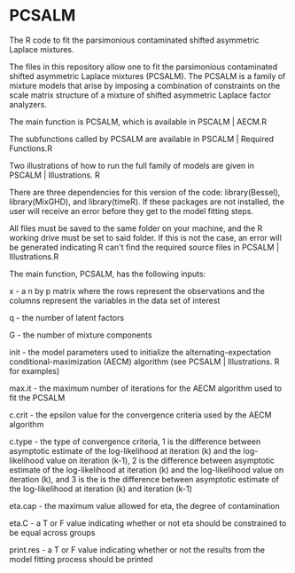 # PCSALM
The R code to fit the parsimonious contaminated shifted asymmetric Laplace mixtures.

The files in this repository allow one to fit the parsimonious contaminated shifted asymmetric Laplace mixtures (PCSALM). The PCSALM is a family of mixture models that arise by imposing a combination of constraints on the scale matrix structure of a mixture of shifted asymmetric Laplace factor analyzers. 

The main function is PCSALM, which is available in PSCALM | AECM.R

The subfunctions called by PCSALM are available in PSCALM | Required Functions.R

Two illustrations of how to run the full family of models are given in PSCALM | Illustrations. R

There are three dependencies for this version of the code: library(Bessel), library(MixGHD), and library(timeR). If these packages are not installed, the user will receive an error before they get to the model fitting steps.

All files must be saved to the same folder on your machine, and the R working drive must be set to said folder. If this is not the case, an error will be generated indicating R can't find the required source files in PCSALM | Illustrations.R

The main function, PCSALM, has the following inputs:

x - a n by p matrix where the rows represent the observations and the columns represent the variables in the data set of interest

q - the number of latent factors 

G - the number of mixture components

init - the model parameters used to initialize the alternating-expectation conditional-maximization (AECM) algorithm (see PCSALM | Illustrations. R for examples)

max.it - the maximum number of iterations for the AECM algorithm used to fit the PCSALM

c.crit - the epsilon value for the convergence criteria used by the AECM algorithm

c.type - the type of convergence criteria, 1 is the difference between asymptotic estimate of the log-likelihood at iteration (k) and the log-likelihood value on iteration (k-1), 2 is the difference between asymptotic estimate of the log-likelihood 
at iteration (k) and the log-likelihood value on iteration (k), and 3 is the is the difference between asymptotic estimate of the log-likelihood at iteration (k) and iteration (k-1)

eta.cap - the maximum value allowed for eta, the degree of contamination

eta.C - a T or F value indicating whether or not eta should be constrained to be equal across groups

print.res - a T or F value indicating whether or not the results from the model fitting process should be printed
